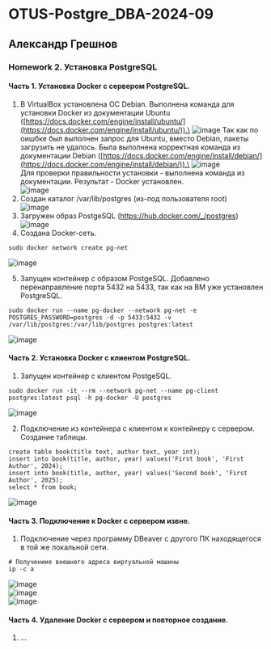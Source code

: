 # OTUS-Postgre_DBA-2024-09
## Александр Грешнов

### Homework 2. Установка PostgreSQL

#### Часть 1. Установка Docker с сервером PostgreSQL.
1. В VirtualBox установлена ОС Debian. Выполнена команда для установки Docker из документации Ubuntu ([https://docs.docker.com/engine/install/ubuntu/](https://docs.docker.com/engine/install/ubuntu/)).\
![image](https://github.com/user-attachments/assets/b27beeb8-6d29-49da-872f-36a00f02e1a5)
Так как по оишбке был выполнен запрос для Ubuntu, вместо Debian, пакеты загрузить не удалось. Была выполнена корректная команда из документации Debian ([https://docs.docker.com/engine/install/debian/](https://docs.docker.com/engine/install/debian/)).\
![image](https://github.com/user-attachments/assets/aab8972e-ca95-417c-987b-714c44913587)\
Для проверки правильности установки - выполнена команда из документации. Результат - Docker установлен.\
![image](https://github.com/user-attachments/assets/d19696db-dc9a-4946-93b7-f39aec61631b)
2. Создан каталог /var/lib/postgres (из-под пользователя root)\
   ![image](https://github.com/user-attachments/assets/2a58e3b3-457e-4e79-9113-cb5f6cd608b7)
3. Загружен образ PostgeSQL (https://hub.docker.com/_/postgres)\
   ![image](https://github.com/user-attachments/assets/444e153a-77df-4895-aab1-6d3076c582fb)
4. Создана Docker-сеть. 
```
sudo docker network create pg-net
```
   ![image](https://github.com/user-attachments/assets/9780c546-f6ce-467e-bc4e-c00ba3d9a427)

5. Запущен контейнер с образом PostgeSQL. Добавлено перенаправление порта 5432 на 5433, так как на ВМ уже установлен PostgreSQL.
```
sudo docker run --name pg-docker --network pg-net -e POSTGRES_PASSWORD=postgres -d -p 5433:5432 -v /var/lib/postgres:/var/lib/postgres postgres:latest
```
![image](https://github.com/user-attachments/assets/ba47a840-0ece-4cc5-9edd-63aeb5764492)

#### Часть 2. Установка Docker с клиентом PostgreSQL.
1. Запущен контейнер с клиентом PostgeSQL.
```
sudo docker run -it --rm --network pg-net --name pg-client postgres:latest psql -h pg-docker -U postgres
```
![image](https://github.com/user-attachments/assets/b5a9a6dc-b178-42f6-b88e-76ee0c938a1c)

2. Подключение из контейнера с клиентом к контейнеру с сервером. Создание таблицы.
```
create table book(title text, author text, year int);
insert into book(title, author, year) values('First book', 'First Author', 2024);
insert into book(title, author, year) values('Second book', 'First Author', 2025);
select * from book;
```
![image](https://github.com/user-attachments/assets/93b21670-b052-4419-8f1e-bba035714d95)
#### Часть 3. Подключение к Docker с сервером извне.
1. Подключение через программу DBeaver с другого ПК находящегося в той же локальной сети.
```
# Получениие внешнего адреса виртуальной машины
ip -c a
```
![image](https://github.com/user-attachments/assets/49d08d1a-0c0e-4c3f-b474-074206a5c48e)\
![image](https://github.com/user-attachments/assets/9c777f9a-2ce6-4c86-af03-dc13c08450f9)\
![image](https://github.com/user-attachments/assets/ee554d0c-7f3b-4f27-b3bc-bf943ea4e482)



#### Часть 4. Удаление Docker с сервером и повторное создание.
1. ...

